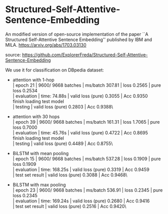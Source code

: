 # Structured-Self-Attentive-Sentence-Embedding
An modified version of open-source implementation of the paper ``A Structured Self-Attentive Sentence Embedding'' published by IBM and MILA. 
https://arxiv.org/abs/1703.03130

source: https://github.com/ExplorerFreda/Structured-Self-Attentive-Sentence-Embedding

We use it for classification on DBpedia dataset: 
* attention with 1-hop\
| epoch  21 |  9600/ 9668 batches | ms/batch 307.81 | loss 0.2565 | pure loss 0.2534\
| evaluation | time: 74.88s | valid loss (pure) 0.3055 | Acc   0.9350\
finish loading test model\
| testing | valid loss (pure) 0.2803 | Acc   0.9388\

* attention with 30 hops\
| epoch  39 |  9600/ 9668 batches | ms/batch 161.31 | loss 1.7065 | pure loss 0.7000\
| evaluation | time: 45.76s | valid loss (pure) 0.4722 | Acc   0.8695\
finish loading test model\
| testing | valid loss (pure) 0.4489 | Acc   0.8755\

* BiLSTM with mean pooling\
| epoch  15 |  9600/ 9668 batches | ms/batch 537.28 | loss 0.1909 | pure loss 0.1909\
| evaluation | time: 168.25s | valid loss (pure) 0.3319 | Acc   0.9459\
| test set result | valid loss (pure) 0.3088 | Acc   0.9468\

* BiLSTM with max pooling\
| epoch  23 |  9600/ 9668 batches | ms/batch 536.91 | loss 0.2345 | pure loss 0.2345\
| evaluation | time: 169.24s | valid loss (pure) 0.2680 | Acc   0.9416\
| test set result | valid loss (pure) 0.2516 | Acc   0.9420\
